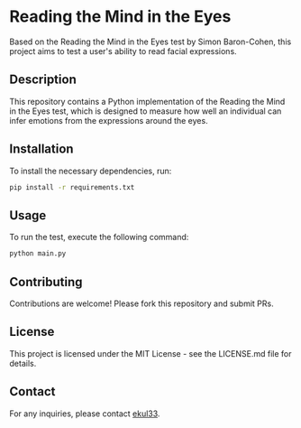 # Reading the Mind in the Eyes

Based on the Reading the Mind in the Eyes test by Simon Baron-Cohen, this project aims to test a user's ability to read facial expressions.

## Description
This repository contains a Python implementation of the Reading the Mind in the Eyes test, which is designed to measure how well an individual can infer emotions from the expressions around the eyes.

## Installation
To install the necessary dependencies, run:
```bash
pip install -r requirements.txt
```

## Usage

To run the test, execute the following command:

```bash
python main.py
```

## Contributing

Contributions are welcome! Please fork this repository and submit PRs.

## License

This project is licensed under the MIT License - see the LICENSE.md file for details.

## Contact

For any inquiries, please contact [ekul33](https://github.com/ekul33).
